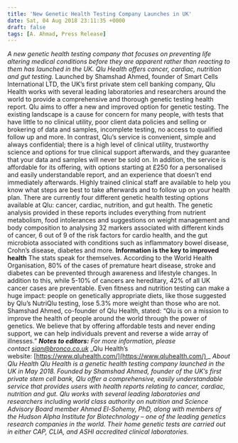 ```yaml
---
title: 'New Genetic Health Testing Company Launches in UK'
date: Sat, 04 Aug 2018 23:11:35 +0000
draft: false
tags: [A. Ahmad, Press Release]
---
```


_A new genetic health testing company that focuses on preventing life altering medical conditions before they are apparent rather than reacting to them has launched in the UK. Qlu Health offers cancer, cardiac, nutrition and gut testing._ Launched by Shamshad Ahmed, founder of Smart Cells International LTD, the UK’s first private stem cell banking company, Qlu Health works with several leading laboratories and researchers around the world to provide a comprehensive and thorough genetic testing health report. Qlu aims to offer a new and improved option for genetic testing. The existing landscape is a cause for concern for many people, with tests that have little to no clinical utility, poor client data policies and selling or brokering of data and samples, incomplete testing, no access to qualified follow up and more. In contrast, Qlu’s service is convenient, simple and always confidential; there is a high level of clinical utility, trustworthy science and options for true clinical support afterwards, and they guarantee that your data and samples will never be sold on. In addition, the service is affordable for its offering, with options starting at £250 for a personalised and easily understandable report, and an experience that doesn’t end immediately afterwards. Highly trained clinical staff are available to help you know what steps are best to take afterwards and to follow up on your health plan. There are currently four different genetic health testing options available at Qlu: cancer, cardiac, nutrition, and gut health. The genetic analysis provided in these reports includes everything from nutrient metabolism, food intolerances and suggestions on weight management and body composition to analysing 32 markers associated with different kinds of cancer, 6 out of 9 of the risk factors for cardio health, and the gut microbiota associated with conditions such as inflammatory bowel disease, Crohn’s disease, diabetes and more. **Information is the key to improved health** The stats speak for themselves. According to the World Health Organisation, 80% of the cases of premature heart disease, stroke and diabetes can be prevented through awareness and lifestyle changes. In addition to this, while 5-10% of cancers are hereditary, 42% of all UK cancer cases are preventable. Even fitness and nutrition testing can make a huge impact: people on genetically appropriate diets, like those suggested by Qlu’s NutriQlu testing, lose 5.3% more weight than those who are not. Shamshad Ahmed, co-founder of Qlu Health, stated: “Qlu is on a mission to improve the health of people around the world through the power of genetics. We believe that by offering affordable tests and never ending support, we can help individuals prevent and reverse a wide array of illnesses.” _**Notes to editors:**_ _For more information, please contact [sian@bronco.co.uk](mailto:sian@bronco.co.uk)_ _Qlu Health’s website: [https://www.qluhealth.com/](https://www.qluhealth.com/) _ _About Qlu Health_ _Qlu Health is a genetic health testing company launched in the UK in May 2018. Founded by Shamshad Ahmed, founder of the UK’s first private stem cell bank, Qlu offer a comprehensive, easily understandable service that provides users with health reports relating to cancer, cardiac, nutrition and gut._ _Qlu works with several leading laboratories and researchers including world class authority on nutrition and Science Advisory Board member Ahmed El-Sohemy, PhD, along with members of the Hudson Alpha Institute for Biotechnology – one of the leading genetics research companies in the world. Their home genetic tests are carried out in either CAP, CLIA, and ASHI accredited clinical laboratories._